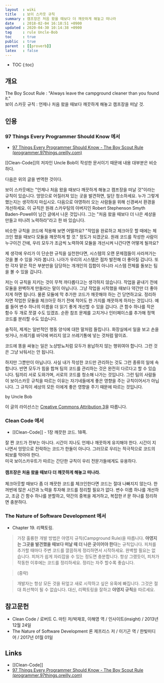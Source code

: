 ```yaml
---
layout  : wiki
title   : 보이 스카웃 규칙
summary : 캠프장은 처음 왔을 때보다 더 깨끗하게 해놓고 떠나라
date    : 2018-02-04 16:18:51 +0900
updated : 2020-04-30 10:14:38 +0900
tag     : rule Uncle-Bob
toc     : true
public  : true
parent  : [[proverb]]
latex   : false
---
```

* TOC
{:toc}

## 개요

>
The Boy Scout Rule : "Always leave the campground cleaner than you found it."  
보이 스카웃 규칙 : 언제나 처음 왔을 때보다 깨끗하게 해놓고 캠프장을 떠날 것.

## 인용

### 97 Things Every Programmer Should Know 에서

* [97 Things Every Programmer Should Know - The Boy Scout Rule (programmer.97things.oreilly.com)](http://programmer.97things.oreilly.com/wiki/index.php/The_Boy_Scout_Rule )

[[Clean-Code]]의 저자인 Uncle Bob이 작성한 문서이기 때문에 내용 대부분은 비슷하다.

다음은 위의 글을 번역한 것이다.

>
보이 스카웃에는 "언제나 처음 왔을 때보다 깨끗하게 해놓고 캠프장을 떠날 것"이라는 규칙이 있습니다.
엉망으로 어질러져 있는 곳을 발견하면, 일단 청소하세요.
누가 그렇게 했는지는 생각하지 마십시오.
다음으로 야영하러 오는 사람들을 위해 신경써서 환경을 개선하세요.
이 규칙은 원래 스카우팅의 아버지인 Robert Stephenson Smyth Baden-Powell이 남긴 글에서 나온 것입니다.
그는 "처음 왔을 때보다 더 나은 세상을 만들고 떠나려 노력하라"라고 한 바 있습니다.
>
비슷한 규칙을 코드에 적용해 보면 어떨까요?
"작업을 완료하고 체크아웃 할 때에는 체크인 했을 때보다 모듈을 깨끗하게 할 것." 정도가 되겠군요.
원래 코드를 작성한 사람이 누구이건 간에, 우리 모두가 조금씩 노력하여 모듈을 개선시켜 나간다면 어떻게 될까요?
>
제 생각에 우리가 이 단순한 규칙을 실천한다면, 시스템의 오랜 문제점들이 사라져가는 것을 볼 수 있을 거라 봅니다.
나아가 우리의 시스템은 점차 발전해 더 좋아질 겁니다.
또한 각자 맡은 작은 부분만을 담당하는 개개인의 집합이 아니라 시스템 전체를 돌보는 팀을 볼 수 있을 겁니다.
>
저는 이 규칙을 지키는 것이 무척 까다롭다고는 생각하지 않습니다.
작업을 끝내기 전에 모듈을 완벽하게 만들라는 말이 아닙니다.
그냥 작업을 시작했을 때보다 약간만 더 좋아지게 하면 됩니다.
물론 모듈에 막 추가한 코드가 깨끗해야 하는 건 당연하고요.
정리하자면 작업한 모듈을 체크아웃 하기 전에 적어도 한 가지를 깨끗하게 하자는 것입니다.
예를 들어 변수 하나의 이름을 더 읽기 좋게 개선할 수 있을 겁니다.
큰 함수 하나를 작은 함수 두 개로 쪼갤 수도 있겠죠.
순환 참조 문제를 고치거나 인터페이스를 추가해 정책 코드를 분리할 수도 있습니다.
>
솔직히, 제게는 일반적인 행동 양식에 대한 말처럼 들립니다.
화장실에서 일을 보고 손을 씻거나, 쓰레기를 바닥에 버리지 않고 쓰레기통에 넣는 것처럼 말이죠.
>
코드에 똥을 싸놓는 일은 노상방뇨처럼 모두가 용납하지 않는 행위여야 합니다.
그런 것은 그냥 놔둬서는 안 됩니다.
>
하지만 그뿐만이 아닙니다. 사실 내가 작성한 코드만 관리하는 것도 그런 종류의 일에 속합니다.
반면 모두가 힘을 합쳐 팀의 코드를 관리하는 것은 완전히 다르다고 할 수 있습니다.
팀끼리 서로 도와가며, 서로의 코드를 청소해 나가는 것입니다.
그런 팀의 사람들이 보이스카웃 규칙을 따르는 이유는 자기네들에게 좋은 영향을 주는 규칙이어서가 아닙니다.
그 규칙이 세상의 모든 이에게 좋은 영향을 주기 때문에 따르는 것입니다.
>
by Uncle Bob
>
이 글의 라이선스는 [Creative Commons Attribution 3](https://creativecommons.org/licenses/by/3.0/us/ )을 따릅니다.

### Clean Code 에서

* [[Clean-Code]] - 1장 깨끗한 코드. 18쪽.

>
잘 짠 코드가 전부는 아니다.
시간이 지나도 언제나 깨끗하게 유지해야 한다.
시간이 지나면서 엉망으로 전락하는 코드가 한둘이 아니다.
그러므로 우리는 적극적으로 코드의 퇴보를 막아야 한다.  
미국 보이스카우트가 따르는 간단한 규칙이 우리 전문가들에게도 유용하다.
<br />
<br />
**캠프장은 처음 왔을 때보다 더 깨끗하게 해놓고 떠나라.**
<br />
<br />
체크아웃할 때보다 좀 더 깨끗한 코드를 체크인한다면 코드는 절대 나빠지지 않는다.
한꺼번에 많은 시간과 노력을 투자해 코드를 정리할 필요가 없다.
변수 이름 하나를 개선하고, 조금 긴 함수 하나를 분할하고, 약간의 중복을 제거하고, 복잡한 if 문 하나를 정리하면 충분하다.

### The Nature of Software Development 에서

* Chapter 19. 리팩토링.

> 가장 훌륭한 개발 방법은 야영지 규칙(Campground Rule)을 따릅니다.
**야영지는 그곳을 발견했을 때보다 떠날 때 더 나은 곳이어야 한다**는 규칙입니다.
피처를 추가할 때마다 주변 코드를 깔끔하게 정리하면서 시작하세요.
완벽할 필요는 없습니다.
피처가 쉽게 자리잡을 수 있는 정도면 충분합니다.
항상 그랬듯이, 피처가 작동한 이후에는 코드를 정리하세요.
정리는 자주 할수록 좋습니다.

> (중략)

> 개발자는 항상 모든 것을 뒤엎고 새로 시작하고 싶은 유혹에 빠집니다.
그것은 절대 최선책이 될 수 없습니다.
대신, 리팩토링을 잘하고 **야영지 규칙**을 따르세요.

## 참고문헌
* Clean Code / 로버트 C. 마틴 저/박재호, 이해영 역 / 인사이트(insight) / 2013년 12월 24일
* The Nature of Software Development 론 제프리스 저 / 이기곤 역 / 한빛미디어 / 2017년 01월 01일

## Links

* [[Clean-Code]]
* [97 Things Every Programmer Should Know - The Boy Scout Rule (programmer.97things.oreilly.com)](http://programmer.97things.oreilly.com/wiki/index.php/The_Boy_Scout_Rule )


